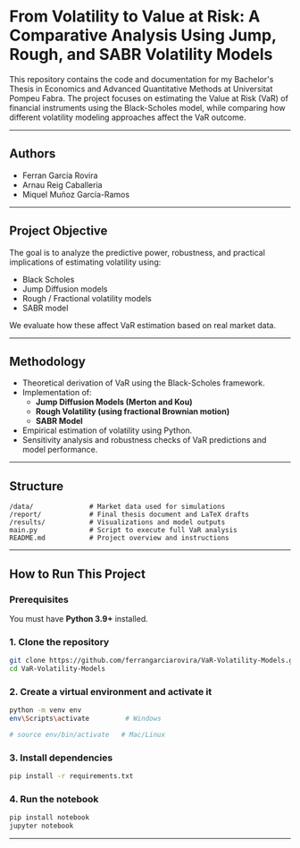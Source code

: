 # From Volatility to Value at Risk: A Comparative Analysis Using Jump, Rough, and SABR Volatility Models

This repository contains the code and documentation for my Bachelor's Thesis in Economics and Advanced Quantitative Methods at Universitat Pompeu Fabra. The project focuses on estimating the Value at Risk (VaR) of financial instruments using the Black-Scholes model, while comparing how different volatility modeling approaches affect the VaR outcome.

---

## Authors

- Ferran García Rovira  
- Arnau Reig Caballeria
- Miquel Muñoz García-Ramos

---

## Project Objective

The goal is to analyze the predictive power, robustness, and practical implications of estimating volatility using:

- Black Scholes
- Jump Diffusion models
- Rough / Fractional volatility models
- SABR model

We evaluate how these affect VaR estimation based on real market data.

---

## Methodology

- Theoretical derivation of VaR using the Black-Scholes framework.
- Implementation of:
  - **Jump Diffusion Models (Merton and Kou)**
  - **Rough Volatility (using fractional Brownian motion)**
  - **SABR Model**
- Empirical estimation of volatility using Python.
- Sensitivity analysis and robustness checks of VaR predictions and model performance.

---

## Structure
```text
/data/              # Market data used for simulations
/report/            # Final thesis document and LaTeX drafts
/results/           # Visualizations and model outputs
main.py             # Script to execute full VaR analysis
README.md           # Project overview and instructions
```

---

## How to Run This Project

### Prerequisites

You must have **Python 3.9+** installed.

### 1. Clone the repository

```bash
git clone https://github.com/ferrangarciarovira/VaR-Volatility-Models.git
cd VaR-Volatility-Models
```

### 2. Create a virtual environment and activate it
```bash
python -m venv env
env\Scripts\activate         # Windows

# source env/bin/activate   # Mac/Linux
```

### 3. Install dependencies
```bash
pip install -r requirements.txt
```

### 4. Run the notebook
```bash
pip install notebook 
jupyter notebook
```

---
